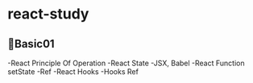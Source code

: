 # react-study

## 📂Basic01
-React Principle Of Operation
-React State
-JSX, Babel
-React Function setState
-Ref
-React Hooks
-Hooks Ref

